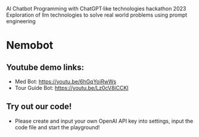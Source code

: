 Al Chatbot Programming with ChatGPT·like technologies hackathon 2023
<br> Exploration of llm technologies to solve real world problems using prompt engineering

# Nemobot

## Youtube demo links: 
- Med Bot: https://youtu.be/6hGqYoiRwWs
- Tour Guide Bot: https://youtu.be/Lz0cV8iCCKI

## Try out our code! 
- Please create and input your own OpenAI API key into settings, input the code file and start the playground!

